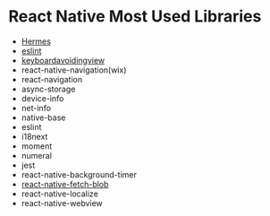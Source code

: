 # React Native Most Used Libraries
- [Hermes](hermes.md)
- [eslint](../HowToArticles/eslint.md)
- [keyboardavoidingview](../HowToArticles/keyboardavoidingview.md)
- react-native-navigation(wix)
- react-navigation
- async-storage
- device-info
- net-info
- native-base
- eslint
- i18next
- moment
- numeral
- jest
- react-native-background-timer
- [react-native-fetch-blob](react-native-fetch-blob.md)
- react-native-localize
- react-native-webview